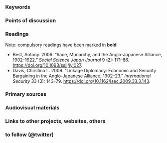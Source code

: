 ### Keywords


### Points of discussion


### Readings
Note: compulsory readings have been marked in **bold**

* Best, Antony. 2006. “Race, Monarchy, and the Anglo-Japanese Alliance, 1902–1922.” *Social Science Japan Journal* 9 (2): 171–86. https://doi.org/10.1093/ssjj/jyl027.
* Davis, Christina L. 2009. “Linkage Diplomacy: Economic and Security Bargaining in the Anglo-Japanese Alliance, 1902–23.” *International Security* 33 (3): 143–79. https://doi.org/10.1162/isec.2009.33.3.143.

### Primary sources


### Audiovisual materials


### Links to other projects, websites, others


### to follow (@twitter)

